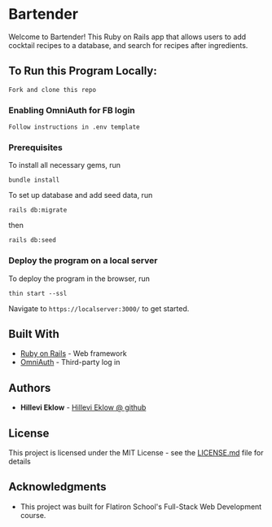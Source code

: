 # Bartender

Welcome to Bartender! This Ruby on Rails app that allows users to add cocktail recipes to a database, and search for recipes after ingredients.

## To Run this Program Locally:

```Fork and clone this repo```

### Enabling OmniAuth for FB login

```Follow instructions in .env template```

### Prerequisites
To install all necessary gems, run

```bundle install```

To set up database and add seed data, run

```rails db:migrate```

then

```rails db:seed```

### Deploy the program on a local server

To deploy the program in the browser, run

```thin start --ssl```

Navigate to ```https://localserver:3000/``` to get started.


## Built With

* [Ruby on Rails](http://rubyonrails.org) - Web framework
* [OmniAuth](https://github.com/omniauth/omniauth) - Third-party log in


## Authors

* **Hillevi Eklow** - [Hillevi Eklow @ github](https://github.com/hillevieklow)

## License

This project is licensed under the MIT License - see the [LICENSE.md](LICENSE.md) file for details

## Acknowledgments

* This project was built for Flatiron School's Full-Stack Web Development course.
